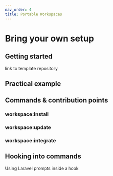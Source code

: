 ```yaml
---
nav_order: 4
title: Portable Workspaces
---
```


# Bring your own setup

## Getting started

link to template repository

## Practical example

## Commands & contribution points

### workspace:install

### workspace:update

### workspace:integrate

## Hooking into commands

Using Laravel prompts inside a hook
